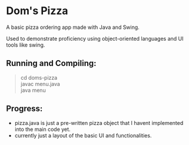 # Dom's Pizza #
A basic pizza ordering app made with Java and Swing.

Used to demonstrate proficiency using object-oriented languages and 
UI tools like swing. 

## Running and Compiling: ##
>    cd doms-pizza\
>    javac menu.java\
>    java menu

## Progress: ##
* pizza.java is just a pre-written pizza object that I havent implemented into the main code yet.
* currently just a layout of the basic UI and functionalities.
